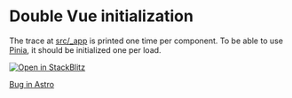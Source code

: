 # Double Vue initialization

The trace at [src/_app](src/_app.ts) is printed one time per component.
To be able to use [Pinia](https://pinia.vuejs.org/), it should be initialized one per load.

[![Open in StackBlitz](https://developer.stackblitz.com/img/open_in_stackblitz.svg)](https://stackblitz.com/github/angelcervera/astro_plus_vue_init_bug)

[Bug in Astro](https://github.com/withastro/astro/issues/6312)
